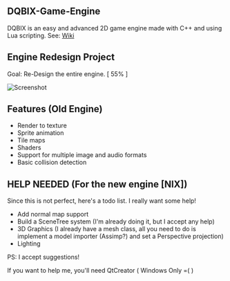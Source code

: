 ## DQBIX-Game-Engine
DQBIX is an easy and advanced 2D game engine made with C++ and using Lua scripting.
See: [Wiki](https://github.com/DCubix/DQBIX-Game-Engine/wiki)

## Engine Redesign Project
Goal: Re-Design the entire engine. [ 55% ]

![Screenshot](http://i.imgur.com/lRAKwdW.gif)

Features (Old Engine)
-------------------------------------
  - Render to texture
  - Sprite animation
  - Tile maps
  - Shaders
  - Support for multiple image and audio formats
  - Basic collision detection

HELP NEEDED (For the new engine [NIX])
-------------------------------------
Since this is not perfect, here's a todo list. I really want some help!
  - Add normal map support
  - Build a SceneTree system (I'm already doing it, but I accept any help)
  - 3D Graphics (I already have a mesh class, all you need to do is implement a model importer (Assimp?) and set a Perspective projection)
  - Lighting

PS: I accept suggestions!
  
If you want to help me, you'll need QtCreator ( Windows Only =( )
